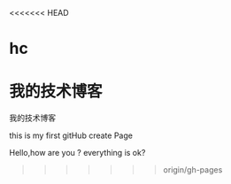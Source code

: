 <<<<<<< HEAD
# hc
我的技术博客
=======

我的技术博客

this is my first gitHub create Page


Hello,how are you ? everything is ok?
>>>>>>> origin/gh-pages
